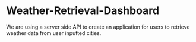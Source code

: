 # Weather-Retrieval-Dashboard
We are using a server side API to create an application for users to retrieve weather data from user inputted cities.
